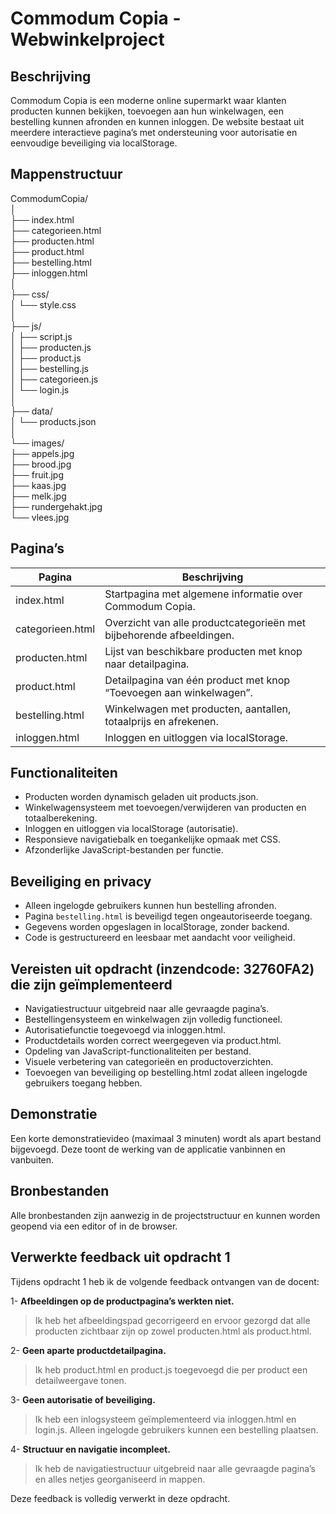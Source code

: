 # Commodum Copia - Webwinkelproject

## Beschrijving  
Commodum Copia is een moderne online supermarkt waar klanten producten kunnen bekijken, toevoegen aan hun winkelwagen, een bestelling kunnen afronden en kunnen inloggen. De website bestaat uit meerdere interactieve pagina’s met ondersteuning voor autorisatie en eenvoudige beveiliging via localStorage.

## Mappenstructuur

CommodumCopia/  
│  
├── index.html  
├── categorieen.html  
├── producten.html  
├── product.html  
├── bestelling.html  
├── inloggen.html  
│  
├── css/  
│   └── style.css  
│  
├── js/  
│   ├── script.js  
│   ├── producten.js  
│   ├── product.js  
│   ├── bestelling.js  
│   ├── categorieen.js  
│   └── login.js  
│  
├── data/  
│   └── products.json  
│  
└── images/  
    ├── appels.jpg  
    ├── brood.jpg  
    ├── fruit.jpg  
    ├── kaas.jpg  
    ├── melk.jpg  
    ├── rundergehakt.jpg  
    └── vlees.jpg  

## Pagina’s

| Pagina           | Beschrijving                                                                 |
|------------------|------------------------------------------------------------------------------|
| index.html       | Startpagina met algemene informatie over Commodum Copia.                    |
| categorieen.html | Overzicht van alle productcategorieën met bijbehorende afbeeldingen.        |
| producten.html   | Lijst van beschikbare producten met knop naar detailpagina.                 |
| product.html     | Detailpagina van één product met knop “Toevoegen aan winkelwagen”.          |
| bestelling.html  | Winkelwagen met producten, aantallen, totaalprijs en afrekenen.             |
| inloggen.html    | Inloggen en uitloggen via localStorage.                                     |

## Functionaliteiten

- Producten worden dynamisch geladen uit products.json.  
- Winkelwagensysteem met toevoegen/verwijderen van producten en totaalberekening.  
- Inloggen en uitloggen via localStorage (autorisatie).  
- Responsieve navigatiebalk en toegankelijke opmaak met CSS.  
- Afzonderlijke JavaScript-bestanden per functie.  

## Beveiliging en privacy

- Alleen ingelogde gebruikers kunnen hun bestelling afronden.  
- Pagina `bestelling.html` is beveiligd tegen ongeautoriseerde toegang.  
- Gegevens worden opgeslagen in localStorage, zonder backend.  
- Code is gestructureerd en leesbaar met aandacht voor veiligheid.

## Vereisten uit opdracht (inzendcode: 32760FA2) die zijn geïmplementeerd


- Navigatiestructuur uitgebreid naar alle gevraagde pagina’s.  
- Bestellingensysteem en winkelwagen zijn volledig functioneel.  
- Autorisatiefunctie toegevoegd via inloggen.html.  
- Productdetails worden correct weergegeven via product.html.  
- Opdeling van JavaScript-functionaliteiten per bestand.  
- Visuele verbetering van categorieën en productoverzichten.  
- Toevoegen van beveiliging op bestelling.html zodat alleen ingelogde gebruikers toegang hebben.

## Demonstratie

Een korte demonstratievideo (maximaal 3 minuten) wordt als apart bestand bijgevoegd. Deze toont de werking van de applicatie vanbinnen en vanbuiten.

## Bronbestanden

Alle bronbestanden zijn aanwezig in de projectstructuur en kunnen worden geopend via een editor of in de browser.


## Verwerkte feedback uit opdracht 1

Tijdens opdracht 1 heb ik de volgende feedback ontvangen van de docent:

1- **Afbeeldingen op de productpagina’s werkten niet.**  
  >Ik heb het afbeeldingspad gecorrigeerd en ervoor gezorgd dat alle producten zichtbaar zijn op zowel producten.html als product.html.

2- **Geen aparte productdetailpagina.**  
  > Ik heb product.html en product.js toegevoegd die per product een detailweergave tonen.

3- **Geen autorisatie of beveiliging.**  
  > Ik heb een inlogsysteem geïmplementeerd via inloggen.html en login.js. Alleen ingelogde gebruikers kunnen een bestelling plaatsen.

4- **Structuur en navigatie incompleet.**  
  > Ik heb de navigatiestructuur uitgebreid naar alle gevraagde pagina’s en alles netjes georganiseerd in mappen.

Deze feedback is volledig verwerkt in deze opdracht.
